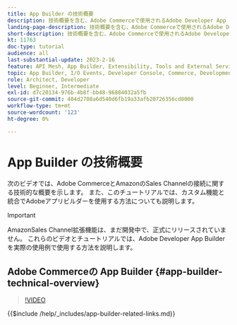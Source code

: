 ```yaml
---
title: App Builder の技術概要
description: 技術概要を含む、Adobe Commerceで使用されるAdobe Developer App Builder について説明します
landing-page-description: 技術概要を含む、Adobe Commerceで使用されるAdobe Developer App Builder について説明します
short-description: 技術概要を含む、Adobe Commerceで使用されるAdobe Developer App Builder について説明します
kt: 11763
doc-type: tutorial
audience: all
last-substantial-update: 2023-2-16
feature: API Mesh, App Builder, Extensibility, Tools and External Services, Backend Development
topic: App Builder, I/O Events, Developer Console, Commerce, Development, Integrations
role: Architect, Developer
level: Beginner, Intermediate
exl-id: d7c20134-976b-4b8f-bb48-96884032a5fb
source-git-commit: 404d2708a6d540d6fb19a33afb20726356cd8000
workflow-type: tm+mt
source-wordcount: '123'
ht-degree: 0%

---
```


# App Builder の技術概要

次のビデオでは、Adobe CommerceとAmazonのSales Channelの接続に関する技術的な概要を示します。 また、このチュートリアルでは、カスタム機能と統合でAdobeアプリビルダーを使用する方法についても説明します。

>[!IMPORTANT]
>
>AmazonSales Channel拡張機能は、まだ開発中で、正式にリリースされていません。  これらのビデオとチュートリアルでは、Adobe Developer App Builder を実際の使用例で使用する方法を説明します。


## Adobe Commerceの App Builder {#app-builder-technical-overview}

>[!VIDEO](https://video.tv.adobe.com/v/3413512?quality=12&learn=on)

{{$include /help/_includes/app-builder-related-links.md}}
